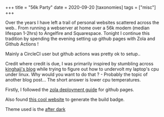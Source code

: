 +++
title = "56k Party"
date = 2020-09-20
[taxonomies]
tags = ["misc"]
+++

Over the years I have left a trail of personal websites scattered across the web.. 
From running a webserver at home over a 56k modem (median lifespan 1-2hrs) to Angelfire and Squarespace.
Tonight I continue this tradition by spending the evening setting up github pages with Zola and Github Actions !
<!-- more -->

Mainly a CircleCI user but github actions was pretty ok to setup..

Credit where credit is due, I was primarily inspired by stumbling across [kinghajj's blog](https://kinghajj.github.io/blog/undervolting-with-secureboot-in-linux/) 
while trying to figure out how to undervolt my laptop's cpu under linux. 
Why would you want to do that ? - Probably the topic of another blog post...
The short answer is lower cpu temperatures.

Firstly, I followed the [zola deployment guide](https://www.getzola.org/documentation/deployment/github-pages/#github-actions) for github pages.

Also found [this cool website](https://actions-badge.atrox.dev/) to generate the build badge.
 
Theme used is the [after dark](https://github.com/getzola/after-dark)
